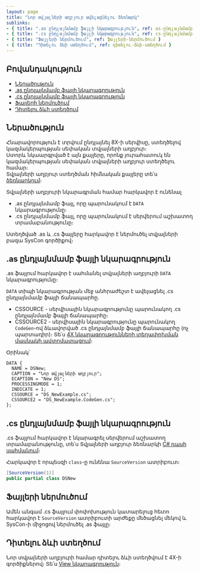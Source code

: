 ```yaml
---
layout: page
title: "Նոր տվյալների աղբյուր ավելացնելու ձեռնարկ" 
sublinks:
- { title: ".as ընդլայնմամբ ֆայլի նկարագրություն", ref: as-ընդլայնմամբ-ֆայլի-նկարագրություն }
- { title: ".cs ընդլայնմամբ ֆայլի նկարագրություն", ref: cs-ընդլայնմամբ-ֆայլի-նկարագրություն }
- { title: "Ֆայլերի ներմուծում", ref: ֆայլերի-ներմուծում }
- { title: "Դիտելու ձևի ստեղծում", ref: դիտելու-ձևի-ստեղծում }
---
```


## Բովանդակություն

- [Ներածություն](#ներածություն)
- [.as ընդլայնմամբ ֆայլի նկարագրություն](#as-ընդլայնմամբ-ֆայլի-նկարագրություն)
- [.cs ընդլայնմամբ ֆայլի նկարագրություն](#cs-ընդլայնմամբ-ֆայլի-նկարագրություն)
- [Ֆայլերի ներմուծում](#ֆայլերի-ներմուծում)
- [Դիտելու ձևի ստեղծում](#դիտելու-ձևի-ստեղծում)

## Ներածություն

Հնարավորություն է տրվում ընդլայնել 8X-ի սերվիսը, ստեղծելով կազմակերպության սեփական տվյալների աղբյուր։  
Ստորև նկաարգրված է այն քայլերը, որոնք յուրահատուկ են կազմակերպության սեփական տվյալների աղբյուր ստեղծելու համար։  
Տվյալների աղբյուր ստեղծման հիմնական քայլերը տե՛ս [ձեռնարկում](/src/server_api/definitions/ds_guide.md)։

Տվյալների աղբյուրի նկարագրման համար հարկավոր է ունենալ

* .as ընդլայնմամբ ֆայլ, որը պարունակում է `DATA` նկարագրությունը։
* .cs ընդլայնմամբ ֆայլ, որը պարունակում է սերվերում աշխատող տրամաբանությունը։

Ստեղծված .as և .cs ֆայլերը հարկավոր է ներմուծել տվյալների բազա SysCon գործիքով։

## .as ընդլայնմամբ ֆայլի նկարագրություն

.as ֆայլում հարկավոր է սահմանել տվյալների աղբյուրի `DATA` նկարագրությունը։

`DATA` տիպի նկարագրության մեջ անհրաժեշտ է ավելացնել .cs ընդլայնմամբ ֆայլի ճանապարհը.

* CSSOURCE - սերվիսային նկարագրությունը պարունակող .cs ընդլայնմամբ ֆայլի ճանապարհը։
* CSSOURCE2 - սերվիսային նկարագրությունը պարունակող `CodeGen`-ով ձևավորված .cs ընդլայնմամբ ֆայլի ճանապարհը (ոչ պարտադիր)։
  Տե՛ս [4X նկարագրությունների տեղափոխման մասնակի ավտոմատացում](/src/server_api/CodeGen/CodeGen.md)։

Օրինակ՝

``` as4x
DATA {
  NAME = DSNew;
  CAPTION = "Նոր տվյալների աղբյուր";
  ECAPTION = "New DS";
  PROCESSINGMODE = 1;
  INDICATE = 1;
  CSSOURCE = "DS_NewExample.cs";
  CSSOURCE2 = "DS_NewExample.CodeGen.cs";
};
```

## .cs ընդլայնմամբ ֆայլի նկարագրություն

.cs ֆայլում հարկավոր է նկարագրել սերվերում աշխատող տրամաբանությունը, տե՛ս Տվյալների աղբյուր ձեռնարկի [C# դասի սահմանում](/src/server_api/definitions/ds_guide.md#c-դասի-սահմանում)։

Հարկավոր է որպեսզի `class`-ը ունենա `SourceVersion` ատրիբուտ։

``` c#
[SourceVersion(1)]
public partial class DSNew
```

## Ֆայլերի ներմուծում

Ամեն անգամ .cs ֆայլում փոփոխություն կատարելուց հետո հարկավոր է `SourceVersion` ատրիբուտի արժեքը մեծացնել մեկով և SysCon-ի միջոցով ներմուծել .as ֆայլը։ 

## Դիտելու ձևի ստեղծում

Նոր տվյալների աղբյուրի համար դիտելու ձևի ստեղծվում է 4X-ի գործիքներով։ Տե՛ս [View նկարագրություն](https://armsoft.github.io/as4x-docs/HTM/ProgrGuide/Defs/View.html)։

